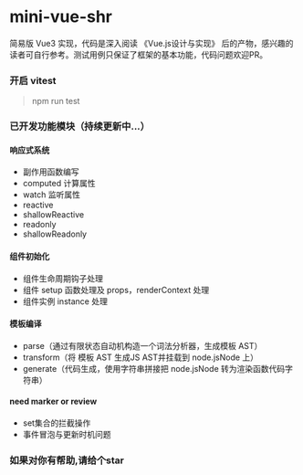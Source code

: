 # mini-vue-shr

简易版 Vue3 实现，代码是深入阅读 《Vue.js设计与实现》 后的产物，感兴趣的读者可自行参考。测试用例只保证了框架的基本功能，代码问题欢迎PR。

### 开启 vitest

> npm run test

### 已开发功能模块（持续更新中...）

#### 响应式系统

- 副作用函数编写
- computed 计算属性
- watch 监听属性
- reactive
- shallowReactive
- readonly
- shallowReadonly

#### 组件初始化

- 组件生命周期钩子处理
- 组件 setup 函数处理及 props，renderContext 处理
- 组件实例 instance 处理

#### 模板编译

- parse（通过有限状态自动机构造一个词法分析器，生成模板 AST）
- transform（将 模板 AST 生成JS AST并挂载到 node.jsNode 上）
- generate（代码生成，使用字符串拼接把 node.jsNode 转为渲染函数代码字符串）

#### need marker or review

- set集合的拦截操作
- 事件冒泡与更新时机问题

### 如果对你有帮助,请给个star
